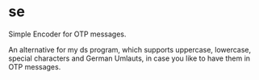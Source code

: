 # se
Simple Encoder for OTP messages.

An alternative for my ds program, which supports
uppercase, lowercase, special characters and German Umlauts,
in case you like to have them in OTP messages.
